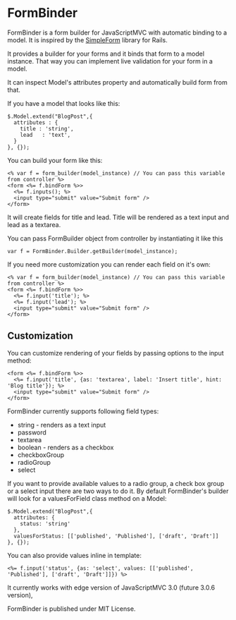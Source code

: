 # FormBinder 

FormBinder is a form builder for JavaScriptMVC with automatic binding to a model. It is inspired by the [SimpleForm](https://github.com/plataformatec/simple_form) library for Rails.

It provides a builder for your forms and it binds that form to a model instance. That way you can implement live validation for your form in a model.

It can inspect Model's attributes property and automatically build form from that.

If you have a model that looks like this:

    $.Model.extend("BlogPost",{
      attributes : { 
        title : 'string',
        lead   : 'text',
      }
    }, {});

You can build your form like this:

    <% var f = form_builder(model_instance) // You can pass this variable from controller %>
    <form <%= f.bindForm %>>
      <%= f.inputs(); %>
      <input type="submit" value="Submit form" />
    </form>

It will create fields for title and lead. Title will be rendered as a text input and lead as a textarea.

You can pass FormBuilder object from controller by instantiating it like this

    var f = FormBinder.Builder.getBuilder(model_instance);

If you need more customization you can render each field on it's own:

    <% var f = form_builder(model_instance) // You can pass this variable from controller %>
    <form <%= f.bindForm %>>
      <%= f.input('title'); %>
      <%= f.input('lead'); %>
      <input type="submit" value="Submit form" />
    </form>

## Customization

You can customize rendering of your fields by passing options to the input method:

    <form <%= f.bindForm %>>
      <%= f.input('title', {as: 'textarea', label: 'Insert title', hint: 'Blog title'}); %>
      <input type="submit" value="Submit form" />
    </form>

FormBinder currently supports following field types:

* string - renders as a text input
* password
* textarea
* boolean - renders as a checkbox
* checkboxGroup
* radioGroup
* select

If you want to provide available values to a radio group, a check box group or a select input there are two ways to do it. By default FormBinder's builder will look for a valuesForField class method on a Model:

    $.Model.extend("BlogPost",{
      attributes: {
        status: 'string'
      },
      valuesForStatus: [['published', 'Published'], ['draft', 'Draft']]
    }, {});

You can also provide values inline in template:
    
    <%= f.input('status', {as: 'select', values: [['published', 'Published'], ['draft', 'Draft']]}) %>

It currently works with edge version of JavaScriptMVC 3.0 (future 3.0.6 version),

FormBinder is published under MIT License.